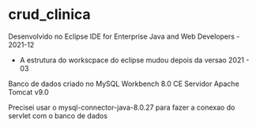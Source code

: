 # crud_clinica


Desenvolvido no Eclipse IDE for Enterprise Java and Web Developers - 2021-12
* A estrutura do workscpace do eclipse mudou depois da versao 2021 - 03

Banco de dados criado no MySQL Workbench 8.0 CE
Servidor Apache Tomcat v9.0

Precisei usar o mysql-connector-java-8.0.27 para fazer a conexao do servlet com o banco de dados
